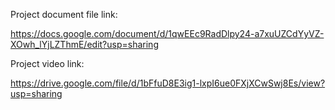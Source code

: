 
Project document file link:

https://docs.google.com/document/d/1qwEEc9RadDlpy24-a7xuUZCdYyVZ-XOwh_lYjLZThmE/edit?usp=sharing

Project video link:

https://drive.google.com/file/d/1bFfuD8E3ig1-lxpI6ue0FXjXCwSwj8Es/view?usp=sharing
